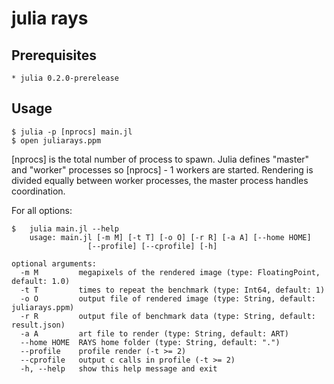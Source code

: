 # julia rays

## Prerequisites

    * julia 0.2.0-prerelease

## Usage
  
    $ julia -p [nprocs] main.jl
    $ open juliarays.ppm

[nprocs] is the total number of process to spawn.
Julia defines "master" and "worker" processes so [nprocs] - 1 workers
are started.  Rendering is divided equally between worker processes, the
master process handles coordination.

For all options:
    
    $   julia main.jl --help
        usage: main.jl [-m M] [-t T] [-o O] [-r R] [-a A] [--home HOME]
                     [--profile] [--cprofile] [-h]

	optional arguments:
	  -m M         megapixels of the rendered image (type: FloatingPoint, default: 1.0)
	  -t T         times to repeat the benchmark (type: Int64, default: 1)
	  -o O         output file of rendered image (type: String, default: juliarays.ppm)
	  -r R         output file of benchmark data (type: String, default: result.json)
	  -a A         art file to render (type: String, default: ART)
	  --home HOME  RAYS home folder (type: String, default: ".")
	  --profile    profile render (-t >= 2)
	  --cprofile   output c calls in profile (-t >= 2)
	  -h, --help   show this help message and exit

